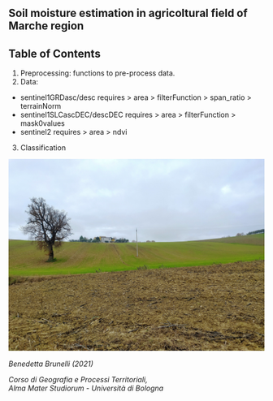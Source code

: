 ## Soil moisture estimation in agricoltural field of Marche region

## Table of Contents
1. Preprocessing: functions to pre-process data.
2. Data: 
* sentinel1GRDasc/desc requires 
      > area
      > filterFunction
      > span_ratio
      > terrainNorm
 * sentinel1SLCascDEC/descDEC requires
       > area
       > filterFunction
       > mask0values
* sentinel2 requires
       > area
       > ndvi
 3. Classification

![image](https://github.com/benedettabb/agricolture-moisture-Marche/blob/f7cf75604f8a211d90f73f504ae89c8090657450/MARCHE/img.jpg)

*Benedetta Brunelli (2021)*

*Corso di Geografia e Processi Territoriali,*                                                                                                                      
*Alma Mater Studiorum - Università di Bologna*
